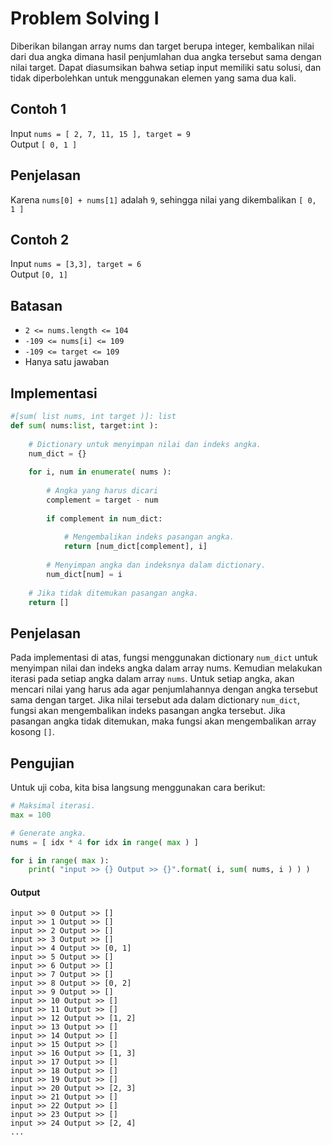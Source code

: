 
# Problem Solving I

Diberikan bilangan array nums dan target berupa integer, kembalikan nilai dari dua angka dimana hasil penjumlahan dua angka tersebut sama dengan nilai target.
Dapat diasumsikan bahwa setiap input memiliki satu solusi, dan tidak diperbolehkan untuk menggunakan elemen yang sama dua kali.

## Contoh 1
Input ```nums = [ 2, 7, 11, 15 ], target = 9```<br/>
Output ```[ 0, 1 ]```

## Penjelasan
Karena ```nums[0] + nums[1]``` adalah ```9```, sehingga nilai yang dikembalikan ```[ 0, 1 ]```

## Contoh 2
Input ```nums = [3,3], target = 6```<br/>
Output ```[0, 1]```

## Batasan
* ```2 <= nums.length <= 104```
* ```-109 <= nums[i] <= 109```
* ```-109 <= target <= 109```
* Hanya satu jawaban

## Implementasi
```py
#[sum( list nums, int target )]: list
def sum( nums:list, target:int ):
    
    # Dictionary untuk menyimpan nilai dan indeks angka.
    num_dict = {}
    
    for i, num in enumerate( nums ):
        
        # Angka yang harus dicari
        complement = target - num
        
        if complement in num_dict:
            
            # Mengembalikan indeks pasangan angka.
            return [num_dict[complement], i]
        
        # Menyimpan angka dan indeksnya dalam dictionary.
        num_dict[num] = i
    
    # Jika tidak ditemukan pasangan angka.
    return []
```

## Penjelasan
Pada implementasi di atas, fungsi menggunakan dictionary `num_dict` untuk menyimpan nilai dan indeks angka dalam array nums.
Kemudian melakukan iterasi pada setiap angka dalam array `nums`.
Untuk setiap angka, akan mencari nilai yang harus ada agar penjumlahannya dengan angka tersebut sama dengan target.
Jika nilai tersebut ada dalam dictionary `num_dict`, fungsi akan mengembalikan indeks pasangan angka tersebut.
Jika pasangan angka tidak ditemukan, maka fungsi akan mengembalikan array kosong `[]`.

## Pengujian
Untuk uji coba, kita bisa langsung menggunakan cara berikut:
```py
# Maksimal iterasi.
max = 100

# Generate angka.
nums = [ idx * 4 for idx in range( max ) ]

for i in range( max ):
    print( "input >> {} Output >> {}".format( i, sum( nums, i ) ) )
```

#### Output
```
input >> 0 Output >> []
input >> 1 Output >> []
input >> 2 Output >> []
input >> 3 Output >> []
input >> 4 Output >> [0, 1]
input >> 5 Output >> []
input >> 6 Output >> []
input >> 7 Output >> []
input >> 8 Output >> [0, 2]
input >> 9 Output >> []
input >> 10 Output >> []
input >> 11 Output >> []
input >> 12 Output >> [1, 2]
input >> 13 Output >> []
input >> 14 Output >> []
input >> 15 Output >> []
input >> 16 Output >> [1, 3]
input >> 17 Output >> []
input >> 18 Output >> []
input >> 19 Output >> []
input >> 20 Output >> [2, 3]
input >> 21 Output >> []
input >> 22 Output >> []
input >> 23 Output >> []
input >> 24 Output >> [2, 4]
...
```
